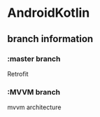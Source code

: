 # AndroidKotlin

## branch information

### :master branch
 Retrofit

### :MVVM branch
 mvvm architecture
